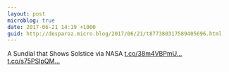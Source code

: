 ```yaml
---
layout: post
microblog: true
date: 2017-06-21 14:19 +1000
guid: http://desparoz.micro.blog/2017/06/21/t877380317589405696.html
---
```

A Sundial that Shows Solstice  via NASA [t.co/38m4VBPmU...](https://t.co/38m4VBPmUW) [t.co/s75PSIpQM...](https://t.co/s75PSIpQM6)
